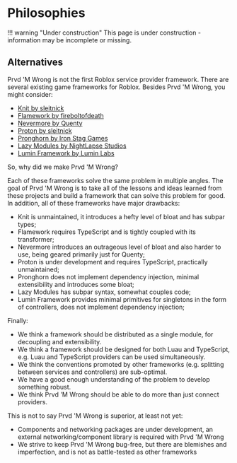 # Philosophies

!!! warning "Under construction"
    This page is under construction - information may be incomplete or missing.

## Alternatives

Prvd 'M Wrong is not the first Roblox service provider framework. There are several existing
game frameworks for Roblox. Besides Prvd 'M Wrong, you might consider:

- [Knit by sleitnick](https://github.com/Sleitnick/Knit)
- [Flamework by fireboltofdeath](https://github.com/rbxts-flamework)
- [Nevermore by Quenty](https://github.com/Quenty/NevermoreEngine)
- [Proton by sleitnick](https://github.com/Sleitnick/rbxts-proton/)
- [Pronghorn by Iron Stag Games](https://github.com/Iron-Stag-Games/Pronghorn)
- [Lazy Modules by NightLapse Studios](https://github.com/NightLapse-Studios/LazyModules/)
- [Lumin Framework by Lumin Labs](https://github.com/lumin-dev/LuminFramework)

So, why did we make Prvd 'M Wrong?

Each of these frameworks solve the same problem in multiple angles. The goal of
Prvd 'M Wrong is to take all of the lessons and ideas learned from these projects
and build a framework that can solve this problem for good. In addition, all of
these frameworks have major drawbacks:

- Knit is unmaintained, it introduces a hefty level of bloat and has subpar
  types;
- Flamework requires TypeScript and is tightly coupled with its transformer;
- Nevermore introduces an outrageous level of bloat and also harder to use,
  being geared primarily just for Quenty;
- Proton is under development and requires TypeScript, practically unmaintained;
- Pronghorn does not implement dependency injection, minimal extensibility and
  introduces some bloat;
- Lazy Modules has subpar syntax, somewhat couples code;
- Lumin Framework provides minimal primitives for singletons in the form of
  controllers, does not implement dependency injection;

Finally:

- We think a framework should be distributed as a single module, for decoupling
  and extensibility.
- We think a framework should be designed for both Luau and TypeScript, e.g.
  Luau and TypeScript providers can be used simultaneously.
- We think the conventions promoted by other frameworks (e.g. splitting between
  services and controllers) are sub-optimal.
- We have a good enough understanding of the problem to develop something
  robust.
- We think Prvd 'M Wrong should be able to do more than just connect providers.

This is not to say Prvd 'M Wrong is superior, at least not yet:

- Components and networking packages are under development, an external
  networking/component library is required with Prvd 'M Wrong
- We strive to keep Prvd 'M Wrong bug-free, but there are blemishes and
  imperfection, and is not as battle-tested as other frameworks
